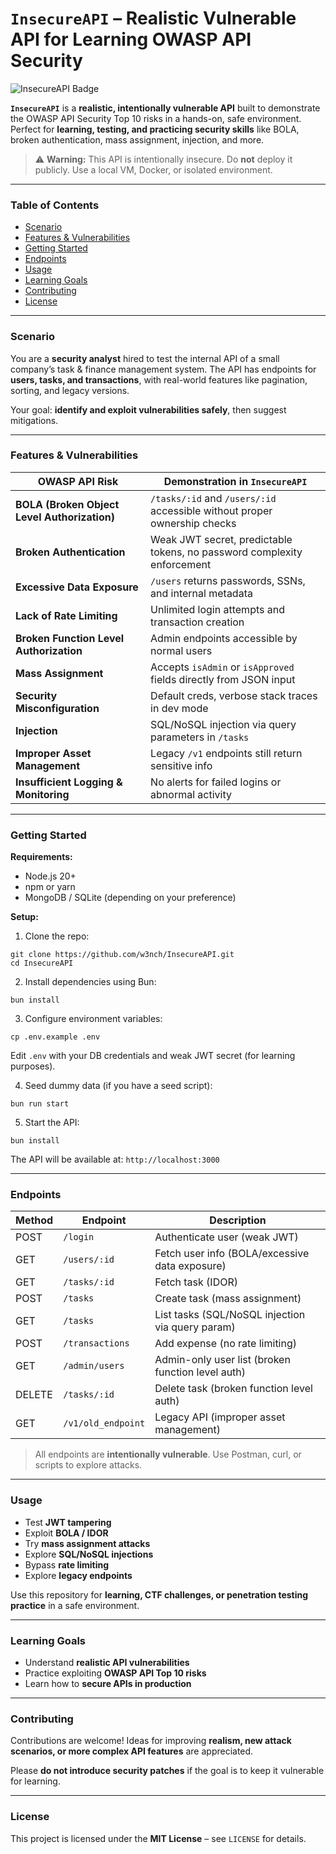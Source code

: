 # `InsecureAPI` – Realistic Vulnerable API for Learning OWASP API Security

![InsecureAPI Badge](https://img.shields.io/badge/InsecureAPI-OWASP%20API%20Top%2010-red)  

**`InsecureAPI`** is a **realistic, intentionally vulnerable API** built to demonstrate the OWASP API Security Top 10 risks in a hands-on, safe environment. Perfect for **learning, testing, and practicing security skills** like BOLA, broken authentication, mass assignment, injection, and more.  

> ⚠️ **Warning:** This API is intentionally insecure. Do **not** deploy it publicly. Use a local VM, Docker, or isolated environment.

---
 
### Table of Contents

- [Scenario](#scenario)  
- [Features & Vulnerabilities](#features--vulnerabilities)  
- [Getting Started](#getting-started)  
- [Endpoints](#endpoints)  
- [Usage](#usage)  
- [Learning Goals](#learning-goals)  
- [Contributing](#contributing)  
- [License](#license)  

---

### Scenario

You are a **security analyst** hired to test the internal API of a small company’s task & finance management system. The API has endpoints for **users, tasks, and transactions**, with real-world features like pagination, sorting, and legacy versions.  

Your goal: **identify and exploit vulnerabilities safely**, then suggest mitigations.

---

### Features & Vulnerabilities

| OWASP API Risk | Demonstration in `InsecureAPI` |
|----------------|-------------------------------|
| **BOLA (Broken Object Level Authorization)** | `/tasks/:id` and `/users/:id` accessible without proper ownership checks |
| **Broken Authentication** | Weak JWT secret, predictable tokens, no password complexity enforcement |
| **Excessive Data Exposure** | `/users` returns passwords, SSNs, and internal metadata |
| **Lack of Rate Limiting** | Unlimited login attempts and transaction creation |
| **Broken Function Level Authorization** | Admin endpoints accessible by normal users |
| **Mass Assignment** | Accepts `isAdmin` or `isApproved` fields directly from JSON input |
| **Security Misconfiguration** | Default creds, verbose stack traces in dev mode |
| **Injection** | SQL/NoSQL injection via query parameters in `/tasks` |
| **Improper Asset Management** | Legacy `/v1` endpoints still return sensitive info |
| **Insufficient Logging & Monitoring** | No alerts for failed logins or abnormal activity |

---

### Getting Started

**Requirements:**

- Node.js 20+  
- npm or yarn  
- MongoDB / SQLite (depending on your preference)  

**Setup:**

1. Clone the repo:

```shell
git clone https://github.com/w3nch/InsecureAPI.git
cd InsecureAPI
```



2. Install dependencies using Bun:
```shell
bun install
```

3. Configure environment variables:
```shell
cp .env.example .env
```

Edit `.env` with your DB credentials and weak JWT secret (for learning purposes).

4. Seed dummy data (if you have a seed script):
```shell
bun run start
```

5. Start the API:

```shell
bun install
```



The API will be available at: `http://localhost:3000`

---

### Endpoints

| Method | Endpoint | Description |
|--------|----------|-------------|
| POST | `/login` | Authenticate user (weak JWT) |
| GET | `/users/:id` | Fetch user info (BOLA/excessive data exposure) |
| GET | `/tasks/:id` | Fetch task (IDOR) |
| POST | `/tasks` | Create task (mass assignment) |
| GET | `/tasks` | List tasks (SQL/NoSQL injection via query param) |
| POST | `/transactions` | Add expense (no rate limiting) |
| GET | `/admin/users` | Admin-only user list (broken function level auth) |
| DELETE | `/tasks/:id` | Delete task (broken function level auth) |
| GET | `/v1/old_endpoint` | Legacy API (improper asset management) |

> All endpoints are **intentionally vulnerable**. Use Postman, curl, or scripts to explore attacks.

---

### Usage

- Test **JWT tampering**  
- Exploit **BOLA / IDOR**  
- Try **mass assignment attacks**  
- Explore **SQL/NoSQL injections**  
- Bypass **rate limiting**  
- Explore **legacy endpoints**  

Use this repository for **learning, CTF challenges, or penetration testing practice** in a safe environment.

---

### Learning Goals

- Understand **realistic API vulnerabilities**  
- Practice exploiting **OWASP API Top 10 risks**  
- Learn how to **secure APIs in production**  

---

### Contributing

Contributions are welcome! Ideas for improving **realism, new attack scenarios, or more complex API features** are appreciated.  

Please **do not introduce security patches** if the goal is to keep it vulnerable for learning.

---

### License

This project is licensed under the **MIT License** – see `LICENSE` for details.

